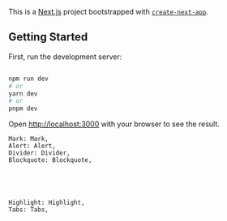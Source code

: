 This is a [Next.js](https://nextjs.org/) project bootstrapped with [`create-next-app`](https://github.com/vercel/next.js/tree/canary/packages/create-next-app). 

## Getting Started

First, run the development server:

```bash

npm run dev
# or
yarn dev
# or
pnpm dev

```

Open [http://localhost:3000](http://localhost:3000) with your browser to see the result.

    Mark: Mark,
    Alert: Alert,
    Divider: Divider,
    Blockquote: Blockquote,


    
    
    
    Highlight: Highlight,
    Tabs: Tabs,